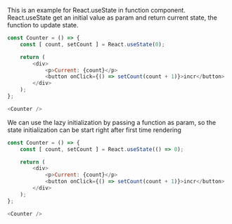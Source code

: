 This is an example for React.useState in function component. React.useState get an initial value as param and return current state, the function to update state.

```js
const Counter = () => {
    const [ count, setCount ] = React.useState(0);

    return (
        <div>
            <p>Current: {count}</p>
            <button onClick={() => setCount(count + 1)}>incr</button>
        </div>
    );
};

<Counter />
```

We can use the lazy initialization by passing a function as param, so the state initialization can be start right after first time rendering

```js
const Counter = () => {
    const [ count, setCount ] = React.useState(() => 0);

    return (
        <div>
            <p>Current: {count}</p>
            <button onClick={() => setCount(count + 1)}>incr</button>
        </div>
    );
};

<Counter />
```